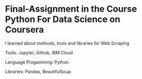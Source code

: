 # Final-Assignment in the Course Python For Data Science on Coursera
I learned about methods, tools and libraries for Web Scraping

Tools: 
Jupyter, Github, IBM Cloud

Language Progamming:
Python

Libraries:
Pandas, BeautifulSoup
